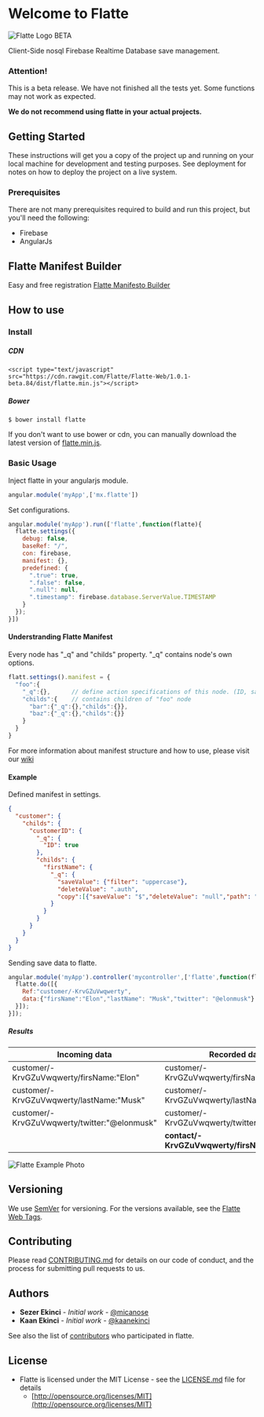 # Welcome to Flatte
![Flatte Logo](https://flatte.maxabab.com/assets/images/logos/flatte%20logo_Header.png "Flatte Logo") BETA

Client-Side nosql Firebase Realtime Database save management.

### Attention!
This is a beta release. We have not finished all the tests yet.
Some functions may not work as expected.

**We do not recommend using flatte in your actual projects.**

## Getting Started

These instructions will get you a copy of the project up and running on your local machine for development and testing purposes. See deployment for notes on how to deploy the project on a live system.

### Prerequisites

There are not many prerequisites required to build and run this project, but you'll need the following:

* Firebase
* AngularJs

## Flatte Manifest Builder 
Easy and free registration
[Flatte Manifesto Builder](https://flatte.maxabab.com)

## How to use
### Install
##### CDN
	<script type="text/javascript" src="https://cdn.rawgit.com/Flatte/Flatte-Web/1.0.1-beta.84/dist/flatte.min.js"></script>
##### Bower
	$ bower install flatte
If you don't want to use bower or cdn, you can manually download the latest version of [flatte.min.js](https://raw.githubusercontent.com/Flatte/Flatte-Web/master/dist/flatte.min.js). 

### Basic Usage

Inject flatte in your angularjs module.
```javascript
angular.module('myApp',['mx.flatte'])
```

Set configurations.
```javascript
angular.module('myApp').run(['flatte',function(flatte){
  flatte.settings({
    debug: false,
    baseRef: "/",
    con: firebase,
    manifest: {},
    predefined: {
      ".true": true,
      ".false": false,
      ".null": null,
      ".timestamp": firebase.database.ServerValue.TIMESTAMP
    }
  });
}])
```

#### Understranding Flatte Manifest
Every node has "_q" and "childs" property. "_q" contains node's own options.
```javascript
flatt.settings().manifest = {
  "foo":{
    "_q":{},      // define action specifications of this node. (ID, saveValue, deleteValue, copy, externalEffect, function)
    "childs":{    // contains children of "foo" node
      "bar":{"_q":{},"childs":{}},
      "baz":{"_q":{},"childs":{}}
    }
  }
}
```
For more information about manifest structure and how to use, please visit our [wiki](https://github.com/Flatte/Flatte-Web/wiki)


#### Example
Defined manifest in settings.
```json
{
  "customer": {
    "childs": {
      "customerID": {
        "_q": {
          "ID": true
        },
        "childs": {
          "firstName": {
            "_q": {
              "saveValue": {"filter": "uppercase"},
              "deleteValue": ".auth",
              "copy":[{"saveValue": "$","deleteValue": "null","path": "/contact/#customerID/firstName"}]
            }
          }
        }
      }
    }
  }
}
```
Sending save data to flatte.
```javascript
angular.module('myApp').controller('mycontroller',['flatte',function(flatte){
  flatte.do([{
    Ref:"customer/-KrvGZuVwqwerty",
    data:{"firsName":"Elon","lastName": "Musk","twitter": "@elonmusk"}
  }]);
}]);
```

##### Results
| Incoming data                                    | Recorded data                                    |
|--------------------------------------------------|--------------------------------------------------|
| customer/-KrvGZuVwqwerty/firsName:"Elon"         | customer/-KrvGZuVwqwerty/firsName:"**ELON**"     |
| customer/-KrvGZuVwqwerty/lastName:"Musk"         | customer/-KrvGZuVwqwerty/lastName:"Musk"         |
| customer/-KrvGZuVwqwerty/twitter:"@elonmusk"     | customer/-KrvGZuVwqwerty/twitter:"@elonmusk"     |
|                                                  | **contact/-KrvGZuVwqwerty/firsName:"Elon"**      |



![Flatte Example Photo](https://flatte.maxabab.com/assets/images/welcome/flatte_screen/full.png "Flatte Manifesto Builder")


## Versioning

We use [SemVer](http://semver.org/) for versioning. For the versions available, see the [Flatte Web Tags](https://github.com/Flatte/Flatte-Web/tags). 


## Contributing

Please read [CONTRIBUTING.md](CONTRIBUTING.md) for details on our code of conduct, and the process for submitting pull requests to us.

## Authors

* **Sezer Ekinci** - *Initial work* - [@micanose](https://github.com/micanose)
* **Kaan Ekinci** - *Initial work* - [@kaanekinci](https://github.com/kaanekinci)

See also the list of [contributors](https://github.com/Flatte/Flatte-Web/graphs/contributors) who participated in flatte.

## License
- Flatte is licensed under the MIT License - see the [LICENSE.md](LICENSE.md) file for details
  - [http://opensource.org/licenses/MIT](http://opensource.org/licenses/MIT)
